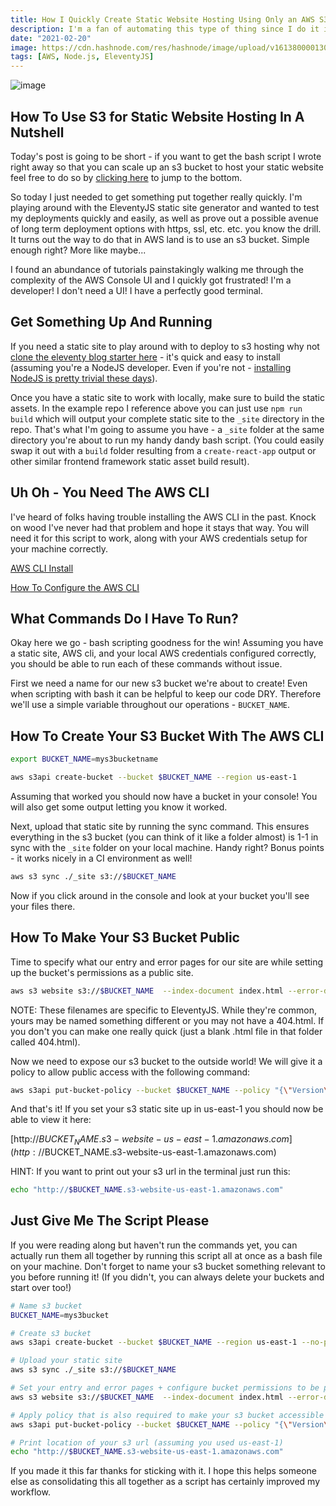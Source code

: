 ```yaml
---
title: How I Quickly Create Static Website Hosting Using Only an AWS S3 Bucket
description: I'm a fan of automating this type of thing since I do it in almost every project I ever start up. I just like the autoformatting and clean look of the code too much to go without now (probably says something about my personality).
date: "2021-02-20"
image: https://cdn.hashnode.com/res/hashnode/image/upload/v1613800001307/gDmFYbkIj.png?w=1600&h=840&fit=crop&crop=entropy&auto=compress
tags: [AWS, Node.js, EleventyJS]
---
```


![image]({{image}})

## How To Use S3 for Static Website Hosting In A Nutshell

Today's post is going to be short - if you want to get the bash script I wrote right away so that you can scale up an s3 bucket to host your static website feel free to do so by [clicking here](#just-give-me-the-script-please) to jump to the bottom.

So today I just needed to get something put together really quickly. I'm playing around with the EleventyJS static site generator and wanted to test my deployments quickly and easily, as well as prove out a possible avenue of long term deployment options with https, ssl, etc. etc. you know the drill. It turns out the way to do that in AWS land is to use an s3 bucket. Simple enough right? More like maybe...

I found an abundance of tutorials painstakingly walking me through the complexity of the AWS Console UI and I quickly got frustrated! I'm a developer! I don't need a UI! I have a perfectly good terminal.

## Get Something Up And Running

If you need a static site to play around with to deploy to s3 hosting why not [clone the eleventy blog starter here](https://github.com/11ty/eleventy-base-blog) - it's quick and easy to install (assuming you're a NodeJS developer. Even if you're not - [installing NodeJS is pretty trivial these days](https://nodejs.org/en/download/)).

Once you have a static site to work with locally, make sure to build the static assets. In the example repo I reference above you can just use `npm run build` which will output your complete static site to the `_site` directory in the repo. That's what I'm going to assume you have - a `_site` folder at the same directory you're about to run my handy dandy bash script. (You could easily swap it out with a `build` folder resulting from a `create-react-app` output or other similar frontend framework static asset build result).

## Uh Oh - You Need The AWS CLI

I've heard of folks having trouble installing the AWS CLI in the past. Knock on wood I've never had that problem and hope it stays that way. You will need it for this script to work, along with your AWS credentials setup for your machine correctly.

[AWS CLI Install](https://docs.aws.amazon.com/cli/latest/userguide/cli-chap-install.html)

[How To Configure the AWS CLI](https://docs.aws.amazon.com/cli/latest/userguide/cli-configure-quickstart.html)

## What Commands Do I Have To Run?

Okay here we go - bash scripting goodness for the win! Assuming you have a static site, AWS cli, and your local AWS credentials configured correctly, you should be able to run each of these commands without issue.

First we need a name for our new s3 bucket we're about to create! Even when scripting with bash it can be helpful to keep our code DRY. Therefore we'll use a simple variable throughout our operations - `BUCKET_NAME`.

## How To Create Your S3 Bucket With The AWS CLI

```bash
export BUCKET_NAME=mys3bucketname

aws s3api create-bucket --bucket $BUCKET_NAME --region us-east-1
```

Assuming that worked you should now have a bucket in your console! You will also get some output letting you know it worked.

Next, upload that static site by running the sync command. This ensures everything in the s3 bucket (you can think of it like a folder almost) is 1-1 in sync with the `_site` folder on your local machine. Handy right? Bonus points - it works nicely in a CI environment as well!

```bash
aws s3 sync ./_site s3://$BUCKET_NAME
```

Now if you click around in the console and look at your bucket you'll see your files there.

## How To Make Your S3 Bucket Public

Time to specify what our entry and error pages for our site are while setting up the bucket's permissions as a public site.

```bash
aws s3 website s3://$BUCKET_NAME  --index-document index.html --error-document 404.html
```

NOTE: These filenames are specific to EleventyJS. While they're common, yours may be named something different or you may not have a 404.html. If you don't you can make one really quick (just a blank .html file in that folder called 404.html).

Now we need to expose our s3 bucket to the outside world! We will give it a policy to allow public access with the following command:

```bash
aws s3api put-bucket-policy --bucket $BUCKET_NAME --policy "{\"Version\":\"2012-10-17\",\"Statement\":[{\"Sid\":\"PublicReadGetObject\",\"Effect\":\"Allow\",\"Principal\":\"*\",\"Action\":\"s3:GetObject\",\"Resource\":\"arn:aws:s3:::$BUCKET_NAME/*\"}]}"
```

And that's it! If you set your s3 static site up in us-east-1 you should now be able to view it here:

[http://$BUCKET_NAME.s3-website-us-east-1.amazonaws.com](http://$BUCKET_NAME.s3-website-us-east-1.amazonaws.com)

HINT: If you want to print out your s3 url in the terminal just run this:

```bash
echo "http://$BUCKET_NAME.s3-website-us-east-1.amazonaws.com"
```

## Just Give Me The Script Please

If you were reading along but haven't run the commands yet, you can actually run them all together by running this script all at once as a bash file on your machine. Don't forget to name your s3 bucket something relevant to you before running it! (If you didn't, you can always delete your buckets and start over too!)

```bash
# Name s3 bucket
BUCKET_NAME=mys3bucket

# Create s3 bucket
aws s3api create-bucket --bucket $BUCKET_NAME --region us-east-1 --no-paginate

# Upload your static site
aws s3 sync ./_site s3://$BUCKET_NAME

# Set your entry and error pages + configure bucket permissions to be public
aws s3 website s3://$BUCKET_NAME  --index-document index.html --error-document 404.html

# Apply policy that is also required to make your s3 bucket accessible over the internet
aws s3api put-bucket-policy --bucket $BUCKET_NAME --policy "{\"Version\":\"2012-10-17\",\"Statement\":[{\"Sid\":\"PublicReadGetObject\",\"Effect\":\"Allow\",\"Principal\":\"*\",\"Action\":\"s3:GetObject\",\"Resource\":\"arn:aws:s3:::$BUCKET_NAME/*\"}]}"

# Print location of your s3 url (assuming you used us-east-1)
echo "http://$BUCKET_NAME.s3-website-us-east-1.amazonaws.com"
```

If you made it this far thanks for sticking with it. I hope this helps someone else as consolidating this all together as a script has certainly improved my workflow.
